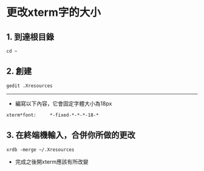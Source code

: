 # 更改xterm字的大小
## 1. 到達根目錄

    cd ~

## 2. 創建

    gedit .Xresources
---
* 編寫以下內容，它會固定字體大小為18px
```
xterm*font:     *-fixed-*-*-*-18-*
```

## 3. 在終端機輸入，合併你所做的更改

    xrdb -merge ~/.Xresources

* 完成之後開xterm應該有所改變